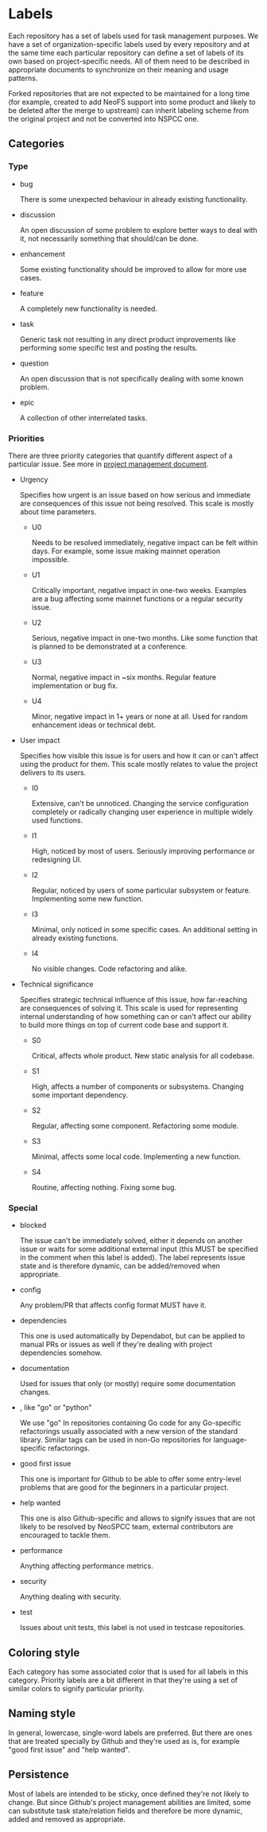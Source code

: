 # Labels

Each repository has a set of labels used for task management purposes.
We have a set of organization-specific labels used by every repository and at the
same time each particular repository can define a set of labels of its own based
on project-specific needs. All of them need to be described in appropriate
documents to synchronize on their meaning and usage patterns.

Forked repositories that are not expected to be maintained for a long time
(for example, created to add NeoFS support into some product and likely to be
deleted after the merge to upstream) can inherit labeling scheme from the
original project and not be converted into NSPCC one.

## Categories

### Type

- bug

  There is some unexpected behaviour in already existing functionality.

- discussion

  An open discussion of some problem to explore better ways to deal with it,
  not necessarily something that should/can be done.

- enhancement

  Some existing functionality should be improved to allow for more use cases.

- feature

  A completely new functionality is needed.

- task

  Generic task not resulting in any direct product improvements like
  performing some specific test and posting the results.

- question

  An open discussion that is not specifically dealing with some known problem.

- epic

  A collection of other interrelated tasks.

### Priorities

There are three priority categories that quantify different aspect of a
particular issue. See more in [project management document](project-management.md).

- Urgency

  Specifies how urgent is an issue based on how serious and immediate are
  consequences of this issue not being resolved. This scale is mostly about
  time parameters.

  * U0

    Needs to be resolved immediately, negative impact can be felt within days.
    For example, some issue making mainnet operation impossible.

  * U1

    Critically important, negative impact in one-two weeks. Examples are a bug
    affecting some mainnet functions or a regular security issue.

  * U2

    Serious, negative impact in one-two months. Like some function that is
    planned to be demonstrated at a conference.

  * U3

    Normal, negative impact in ~six months. Regular feature implementation or
    bug fix.

  * U4

    Minor, negative impact in 1+ years or none at all. Used for random
    enhancement ideas or technical debt.

- User impact

  Specifies how visible this issue is for users and how it can or can't affect
  using the product for them. This scale mostly relates to value the project
  delivers to its users.

  * I0

    Extensive, can't be unnoticed. Changing the service configuration
    completely or radically changing user experience in multiple widely used
    functions.

  * I1

    High, noticed by most of users. Seriously improving performance or
    redesigning UI.

  * I2

    Regular, noticed by users of some particular subsystem or feature.
    Implementing some new function.

  * I3

    Minimal, only noticed in some specific cases. An additional setting in
    already existing functions.

  * I4

    No visible changes. Code refactoring and alike.

- Technical significance

  Specifies strategic technical influence of this issue, how far-reaching are
  consequences of solving it. This scale is used for representing internal
  understanding of how something can or can't affect our ability to build more
  things on top of current code base and support it.

  * S0

    Critical, affects whole product. New static analysis for all codebase.

  * S1

    High, affects a number of components or subsystems. Changing some important
    dependency.

  * S2

    Regular, affecting some component. Refactoring some module.

  * S3

    Minimal, affects some local code. Implementing a new function.

  * S4

    Routine, affecting nothing. Fixing some bug.

### Special

- blocked

  The issue can't be immediately solved, either it depends on another issue or
  waits for some additional external input (this MUST be specified in the
  comment when this label is added). The label represents issue state and is
  therefore dynamic, can be added/removed when appropriate.

- config

  Any problem/PR that affects config format MUST have it.

- dependencies

  This one is used automatically by Dependabot, but can be applied to manual
  PRs or issues as well if they're dealing with project dependencies somehow.

- documentation

  Used for issues that only (or mostly) require some documentation changes.

- <language>, like "go" or "python"

  We use "go" In repositories containing Go code for any Go-specific
  refactorings usually associated with a new version of the standard library.
  Similar tags can be used in non-Go repositories for language-specific
  refactorings.

- good first issue

  This one is important for Github to be able to offer some entry-level
  problems that are good for the beginners in a particular project.

- help wanted

  This one is also Github-specific and allows to signify issues that are not
  likely to be resolved by NeoSPCC team, external contributors are encouraged
  to tackle them.

- performance

  Anything affecting performance metrics.

- security

  Anything dealing with security.

- test

  Issues about unit tests, this label is not used in testcase repositories.

## Coloring style

Each category has some associated color that is used for all labels in this
category. Priority labels are a bit different in that they're using a set of
similar colors to signify particular priority.

## Naming style

In general, lowercase, single-word labels are preferred. But there are ones that
are treated specially by Github and they're used as is, for example "good first
issue" and "help wanted".

## Persistence

Most of labels are intended to be sticky, once defined they're not likely to
change. But since Github's project management abilities are limited, some can
substitute task state/relation fields and therefore be more dynamic, added and
removed as appropriate.
